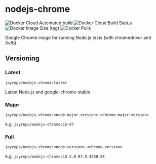 # nodejs-chrome

![Docker Cloud Automated build](https://img.shields.io/docker/cloud/automated/jayrepo/nodejs-chrome)
![Docker Cloud Build Status](https://img.shields.io/docker/cloud/build/jayrepo/nodejs-chrome)
![Docker Image Size (tag)](https://img.shields.io/docker/image-size/jayrepo/nodejs-chrome/latest?color=yellow)
![Docker Pulls](https://img.shields.io/docker/pulls/jayrepo/nodejs-chrome?color=red)

Google Chrome image for running Node.js tests (with chromedriver and Xvfb).

## Versioning

### Latest
`jayrepo/nodejs-chrome:latest`

Latest Node.js and google-chrome-stable

### Major
`jayrepo/nodejs-chrome:<node-major-version>-<chrome-major-version>`

e.g. `jayrepo/nodejs-chrome:15-87`

### Full
`jayrepo/nodejs-chrome:<node-version>-<chrome-version>`

e.g. `jayrepo/nodejs-chrome:15.5.0-87.0.4280.88`
